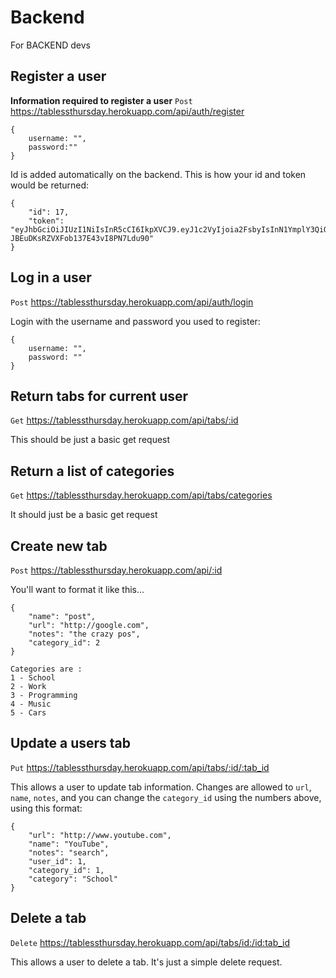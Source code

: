 # Backend

For BACKEND devs

## Register a user

**Information required to register a user**
`Post` https://tablessthursday.herokuapp.com/api/auth/register

```
{
    username: "",
    password:""
}
```

Id is added automatically on the backend.
This is how your id and token would be returned:

```
{ 
    "id": 17,
    "token": "eyJhbGciOiJIUzI1NiIsInR5cCI6IkpXVCJ9.eyJ1c2VyIjoia2FsbyIsInN1YmplY3QiOjE3LCJpYXQiOjE1NzQzNzEzNzcsImV4cCI6MTU3NDM3NDk3N30.cBpe0qSMAjw-JBEuDKsRZVXFob137E43vI8PN7Ldu90"
} 
```

## Log in a user

`Post` https://tablessthursday.herokuapp.com/api/auth/login

Login with the username and password you used to register:

```
{
    username: "",
    password: ""
}
```

## Return tabs for current user

`Get`
https://tablessthursday.herokuapp.com/api/tabs/:id

This should be just a basic get request

## Return a list of categories

`Get`
https://tablessthursday.herokuapp.com/api/tabs/categories

It should just be a basic get request

## Create new tab

`Post`
https://tablessthursday.herokuapp.com/api/:id

You'll want to format it like this...

```
{
    "name": "post",
    "url": "http://google.com",
    "notes": "the crazy pos",
    "category_id": 2
}
```
```
Categories are :
1 - School
2 - Work
3 - Programming
4 - Music
5 - Cars
```

## Update a users tab

`Put`
https://tablessthursday.herokuapp.com/api/tabs/:id/:tab_id

This allows a user to update tab information. Changes are allowed to `url`, `name`, `notes`, and you can change the `category_id` using the numbers above, using this format:
```
{
    "url": "http://www.youtube.com",
    "name": "YouTube",
    "notes": "search",
    "user_id": 1,
    "category_id": 1,
    "category": "School"
} 
```
## Delete a tab

`Delete`
https://tablessthursday.herokuapp.com/api/tabs/id:/id:tab_id

This allows a user to delete a tab. It's just a simple delete request.

